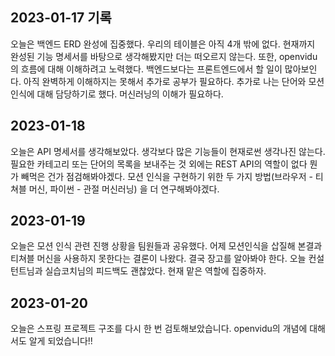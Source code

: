 ## 2023-01-17 기록

오늘은 백엔드 ERD 완성에 집중했다. 우리의 테이블은 아직 4개 밖에 없다. 현재까지 완성된 기능 명세서를 바탕으로 생각해봤지만 더는 떠오르지 않는다.
또한, openvidu의 흐름에 대해 이해하려고 노력했다. 백엔드보다는 프론트엔드에서 할 일이 많아보인다. 아직 완벽하게 이해하지는 못해서 추가로 공부가 필요하다.
추가로 나는 단어와 모션인식에 대해 담당하기로 했다. 머신러닝의 이해가 필요하다.

## 2023-01-18

오늘은 API 명세서를 생각해보았다.
생각보다 많은 기능들이 현재로썬 생각나진 않는다. 필요한 카테고리 또는 단어의 목록을 보내주는 것 외에는 REST API의 역할이 없다 뭔가 빼먹은 건가 점검해봐야겠다. 모션 인식을 구현하기 위한 두 가지 방법(브라우저 - 티쳐블 머신, 파이썬 - 관절 머신러닝) 을 더 연구해봐야겠다.

## 2023-01-19

오늘은 모션 인식 관련 진행 상황을 팀원들과 공유했다. 어제 모션인식을 삽질해 본결과 티쳐블 머신을 사용하지 못한다는 결론이 나왔다. 결국 장고를 알아봐야 한다. 오늘 컨설턴트님과 실습코치님의 피드백도 괜찮았다. 현재 맡은 역할에 집중하자.

## 2023-01-20

오늘은 스프링 프로젝트 구조를 다시 한 번 검토해보았습니다. openvidu의 개념에 대해서도 알게 되었습니다!! 

